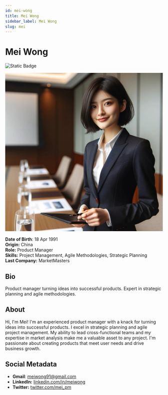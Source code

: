 ```yaml
---
id: mei-wong
title: Mei Wong
sidebar_label: Mei Wong
slug: mei
---
```


# Mei Wong

![Static Badge](https://img.shields.io/badge/Not%20Ready-no?color=ff0000)

<img src="/img/mei-wong.jpeg" class="avatar__photo avatar__photo--xl" />

**Date of Birth**: 18 Apr 1991  
**Origin:** China  
**Role:** Product Manager  
**Skills:** Project Management, Agile Methodologies, Strategic Planning  
**Last Company:** MarketMasters

## Bio

Product manager turning ideas into successful products. Expert in strategic planning and agile methodologies.

## About

Hi, I'm Mei! I'm an experienced product manager with a knack for turning ideas into successful products. I excel in strategic planning and agile project management. My ability to lead cross-functional teams and my expertise in market analysis make me a valuable asset to any project. I'm passionate about creating products that meet user needs and drive business growth.

## Social Metadata

- **Gmail**: meiwong91@gmail.com
- **LinkedIn:** [linkedin.com/in/meiwong](https://linkedin.com/in/meiwong)
- **Twitter:** [twitter.com/mei_pm](https://twitter.com/mei_pm)
